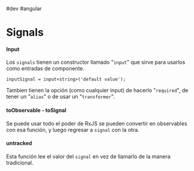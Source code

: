 #dev #angular
# Signals
#### Input
 Los `signals` tienen un constructor llamado "`input`" que sirve para usarlos como entradas de componente.
 ```
inputSignal = input<string>('default value');
```
Tambien tienen la opción (como cualquier input) de hacerlo "``required``", de tener un "``alias``" o de usar un "``transformer``".
#### toObservable - toSignal
Se puede usar todo el poder de RxJS se pueden convertir en observables con esa función, y luego regresar a ``signal`` con la otra.
#### untracked
Esta función lee el valor del ``signal`` en vez de llamarlo de la manera tradicional.